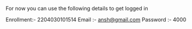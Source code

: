For now you can use the following details to get logged in 

Enrollment:- 2204030101514
Email :- ansh@gmail.com
Password :- 4000

